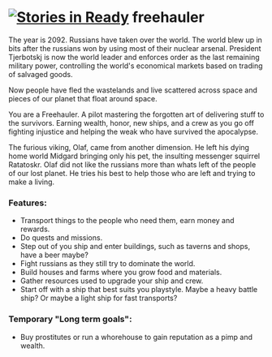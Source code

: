 [![Stories in Ready](https://badge.waffle.io/johnnypesola/freeloader.png?label=ready&title=Ready)](https://waffle.io/johnnypesola/freeloader)
freehauler
==========
The year is 2092. Russians have taken over the world.
The world blew up in bits after the russians won by using most of their nuclear arsenal. President Tjerbotskj is now the world leader
and enforces order as the last remaining military power, controlling the world's economical markets based on trading of salvaged goods.

Now people have fled the wastelands and live scattered across space and pieces of our planet that float around space.

You are a Freehauler. A pilot mastering the forgotten art of delivering stuff to the survivors.
Earning wealth, honor, new ships, and a crew as you go off fighting injustice and helping the weak who have survived the apocalypse.



The furious viking, Olaf, came from another dimension. He left his dying home world Midgard bringing only his pet, 
the insulting messenger squirrel Ratatoskr. Olaf did not like the russians more than whats left of the people of our lost planet. 
He tries his best to help those who are left and trying to make a living.


### Features:

* Transport things to the people who need them, earn money and rewards.
* Do quests and missions.
* Step out of you ship and enter buildings, such as taverns and shops, have a beer maybe?
* Fight russians as they still try to dominate the world.
* Build houses and farms where you grow food and materials.
* Gather resources used to upgrade your ship and crew.
* Start off with a ship that best suits you playstyle. Maybe a heavy battle ship? Or maybe a light ship for fast transports?


### Temporary "Long term goals":

* Buy prostitutes or run a whorehouse to gain reputation as a pimp and wealth.